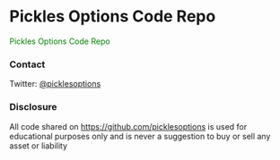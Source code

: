 # Pickles Options Code Repo
<font style='color: green'>Pickles Options Code Repo</font> 
### Contact
Twitter: [@picklesoptions](https://twitter.com/picklesoptions)

### Disclosure
All code shared on https://github.com/picklesoptions is used for educational purposes only and is never a suggestion to buy or sell any asset or liability
